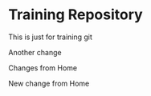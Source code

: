 # Training Repository

This is just for training git

Another change

Changes from Home

New change from Home
